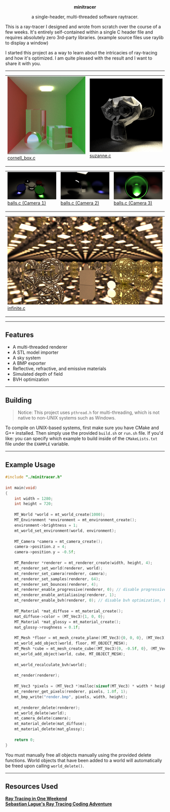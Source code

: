 <div align="center">
    <strong>minitracer</strong>
    <p>a single-header, multi-threaded software raytracer.</p>
</div>

This is a ray-tracer I designed and wrote from scratch over the course of a few weeks. It's entirely self-contained within a single C header file and requires absolutely zero 3rd-party libraries. (example source files use raylib to display a window)

I started this project as a way to learn about the intricacies of ray-tracing and how it's optimized. I am quite pleased with the result and I want to share it with you.

---

<table>
    <tr>
        <td>
            <img src="./docs/screenshots/cornell_box.png">
            <br>
            <a href="./examples/cornell_box.c">cornell_box.c</p>
        </td>
        <td>
            <img src="./docs/screenshots/suzanne.png">
            <br>
            <a href="./examples/suzanne.c">suzanne.c</p>
        </td>
    </tr>
</table>
<table>
    <tr>
        <td>
            <img src="./docs/screenshots/balls.png">
            <br>
            <a href="./examples/balls.c">balls.c (Camera 1)</p>
        </td>
        <td>
            <img src="./docs/screenshots/balls2.png">
            <br>
            <a href="./examples/balls.c">balls.c (Camera 2)</p>
        </td>
        <td>
            <img src="./docs/screenshots/balls3.png">
            <br>
            <a href="./examples/balls.c">balls.c (Camera 3)</p>
        </td>
    </tr>
</table>
<table>
    <tr>
        <td>
            <img src="./docs/screenshots/infinite.png">
            <br>
            <a href="./examples/balls.c">infinite.c</p>
        </td>
    </tr>
</table>

---

## Features
- A multi-threaded renderer
- A STL model importer
- A sky system
- A BMP exporter
- Reflective, refractive, and emissive materials
- Simulated depth of field
- BVH optimization

---

## Building
> Notice: This project uses `pthread.h` for multi-threading, which is not native to non-UNIX systems such as Windows.

To compile on UNIX-based systems, first make sure you have CMake and G++ installed. Then simply use the provided `build.sh` or `run.sh` file. If you'd like: you can specify which example to build inside of the `CMakeLists.txt` file under the `EXAMPLE` variable.

---

## Example Usage
```c
#include "./minitracer.h"

int main(void)
{
    int width = 1280;
    int height = 720;

    MT_World *world = mt_world_create(1000);
    MT_Environment *environment = mt_environment_create();
    environment->brightness = 1;
    mt_world_set_environment(world, environment);

    MT_Camera *camera = mt_camera_create();
    camera->position.z = 4;
    camera->position.y = -0.5f;

    MT_Renderer *renderer = mt_renderer_create(width, height, 4);
    mt_renderer_set_world(renderer, world);
    mt_renderer_set_camera(renderer, camera);
    mt_renderer_set_samples(renderer, 64);
    mt_renderer_set_bounces(renderer, 4);
    mt_renderer_enable_progressive(renderer, 0); // disable progressive rendering
    mt_renderer_enable_antialiasing(renderer, 1);
    mt_renderer_enable_bvh(renderer, 0); // disable bvh optimization, bottlenecks small scenes

    MT_Material *mat_diffuse = mt_material_create();
    mat_diffuse->color = (MT_Vec3){1, 0, 0};
    MT_Material *mat_glossy = mt_material_create();
    mat_glossy->roughness = 0.1f;

    MT_Mesh *floor = mt_mesh_create_plane((MT_Vec3){0, 0, 0}, (MT_Vec3){0, 0, 0}, (MT_Vec3){50, 1, 50}, mat_glossy);
    mt_world_add_object(world, floor, MT_OBJECT_MESH);
    MT_Mesh *cube = mt_mesh_create_cube((MT_Vec3){0, -0.5f, 0}, (MT_Vec3){0, MT_PI / 4.0f, 0}, (MT_Vec3){1, 1, 1}, mat_diffuse);
    mt_world_add_object(world, cube, MT_OBJECT_MESH);

    mt_world_recalculate_bvh(world);

    mt_render(renderer);

    MT_Vec3 *pixels = (MT_Vec3 *)malloc(sizeof(MT_Vec3) * width * height);
    mt_renderer_get_pixels(renderer, pixels, 1.0f, 1);
    mt_bmp_write("render.bmp", pixels, width, height);

    mt_renderer_delete(renderer);
    mt_world_delete(world);
    mt_camera_delete(camera);
    mt_material_delete(mat_diffuse);
    mt_material_delete(mat_glossy);
    
    return 0;
}
```

You must manually free all objects manually using the provided delete functions. World objects that have been added to a world will automatically be freed upon calling `world_delete()`.

---

## Resources Used
[**Ray Tracing in One Weekend**](https://raytracing.github.io) \
[**Sebastian Lague's Ray Tracing Coding Adventure**](https://www.youtube.com/watch?v=Qz0KTGYJtUk)
